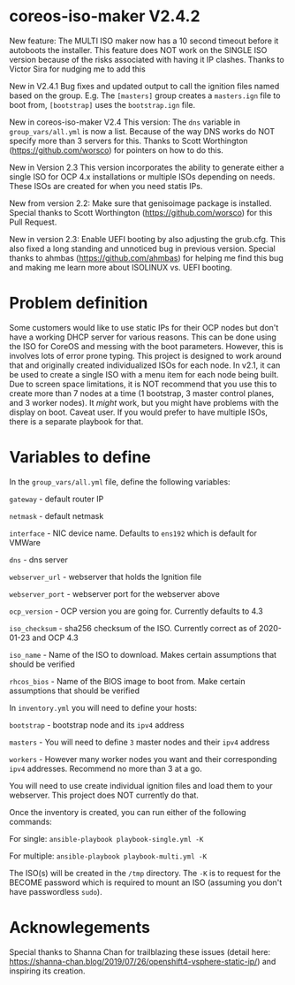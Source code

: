 # coreos-iso-maker V2.4.2
New feature:  The MULTI ISO maker now has a 10 second timeout before it autoboots the installer.  This feature
does NOT work on the SINGLE ISO version because of the risks associated with having it IP clashes.  Thanks to
Victor Sira for nudging me to add this

New in V2.4.1
Bug fixes and updated output to call the ignition files named based on the group.  E.g. The `[masters]` group creates
a `masters.ign` file to boot from, `[bootstrap]` uses the `bootstrap.ign` file.

New in  coreos-iso-maker V2.4
This version:  The `dns` variable in `group_vars/all.yml` is now a list.  Because of the way DNS works
do NOT specify more than 3 servers for this.  Thanks to Scott Worthington (https://github.com/worsco) for pointers
on how to do this.

New in Version 2.3
This version incorporates the ability to generate either a single ISO for OCP 4.x
installations or multiple ISOs depending on needs.  These ISOs are created for
when you need statis IPs.

New from version 2.2:  Make sure that genisoimage package is installed.
Special thanks to Scott Worthington (https://github.com/worsco)
for this Pull Request.

New in version 2.3: Enable UEFI booting by also adjusting the grub.cfg.  This
also fixed a long standing and unnoticed bug in previous version.  Special thanks
to ahmbas (https://github.com/ahmbas) for helping me find this bug and making me learn
more about ISOLINUX vs. UEFI booting.

# Problem definition
Some customers would like to use static IPs for their OCP nodes but don't have a
working DHCP server for various reasons.  This can be done using the ISO for CoreOS
and messing with the boot parameters.  However, this is involves lots of error prone
typing.  This project is designed to work around that and originally created individualized ISOs
for each node.  In v2.1, it can be used to  create a single ISO with a menu item for each node being
built.  Due to screen space limitations, it is NOT recommend that you use this to create
more than 7 nodes at a time (1 bootstrap, 3 master control planes, and 3 worker nodes).
It _might_ work, but you might have problems with the display on boot.  Caveat user.
If you would prefer to have multiple ISOs, there is a separate playbook for that.

# Variables to define
In the `group_vars/all.yml` file, define the following variables:

`gateway`  	- default router IP

`netmask`  	- default netmask

`interface` 	- NIC device name.  Defaults to `ens192` which is default for VMWare

`dns`		- dns server

`webserver_url` - webserver that holds the Ignition file

`webserver_port` - webserver port for the webserver above


`ocp_version` 	- OCP version you are going for.  Currently defaults to 4.3

`iso_checksum`	- sha256 checksum of the ISO.  Currently correct as of 2020-01-23 and OCP 4.3

`iso_name`	- Name of the ISO to download.  Makes certain assumptions that should be verified

`rhcos_bios`	- Name of the BIOS image to boot from.  Make certain assumptions that should be verified

In `inventory.yml` you will need to define your hosts:

`bootstrap`	- bootstrap node and its `ipv4` address

`masters`	- You will need to define `3` master nodes and their `ipv4` address

`workers`	- However many worker nodes you want and their corresponding `ipv4` addresses.  Recommend no more than 3 at a go.

You will need to use create individual ignition files and load them to your webserver.
This project does NOT currently do that.

Once the inventory is created, you can run either of the following commands:

For single:
`ansible-playbook playbook-single.yml -K`

For multiple:
`ansible-playbook playbook-multi.yml -K`

The ISO(s) will be created in the `/tmp` directory.  The `-K` is to request for the BECOME password which is
required to mount an ISO (assuming you don't have passwordless `sudo`).

# Acknowlegements
Special thanks to Shanna Chan for trailblazing these issues (detail 
here: https://shanna-chan.blog/2019/07/26/openshift4-vsphere-static-ip/) and inspiring its creation.
